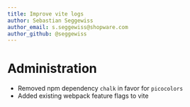 ```yaml
---
title: Improve vite logs
author: Sebastian Seggewiss
author_email: s.seggewiss@shopware.com
author_github: @seggewiss
---
```

# Administration
* Removed npm dependency `chalk` in favor for `picocolors`
* Added existing webpack feature flags to vite
